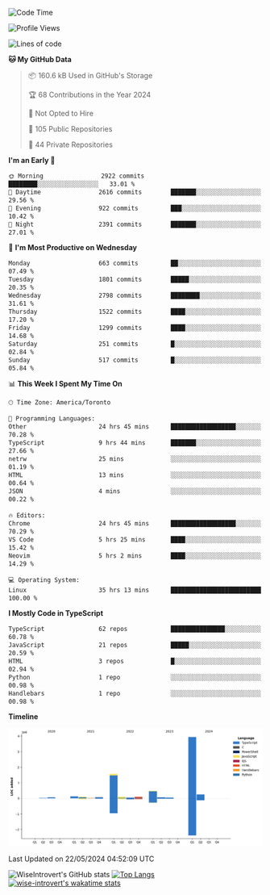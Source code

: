 <!--START_SECTION:waka-->
![Code Time](http://img.shields.io/badge/Code%20Time-1%2C586%20hrs%2014%20mins-blue)

![Profile Views](http://img.shields.io/badge/Profile%20Views-40-blue)

![Lines of code](https://img.shields.io/badge/From%20Hello%20World%20I%27ve%20Written-6.9%20million%20lines%20of%20code-blue)

**🐱 My GitHub Data** 

> 📦 160.6 kB Used in GitHub's Storage 
 > 
> 🏆 68 Contributions in the Year 2024
 > 
> 🚫 Not Opted to Hire
 > 
> 📜 105 Public Repositories 
 > 
> 🔑 44 Private Repositories 
 > 
**I'm an Early 🐤** 

```text
🌞 Morning                2922 commits        ████████░░░░░░░░░░░░░░░░░   33.01 % 
🌆 Daytime                2616 commits        ███████░░░░░░░░░░░░░░░░░░   29.56 % 
🌃 Evening                922 commits         ███░░░░░░░░░░░░░░░░░░░░░░   10.42 % 
🌙 Night                  2391 commits        ███████░░░░░░░░░░░░░░░░░░   27.01 % 
```
📅 **I'm Most Productive on Wednesday** 

```text
Monday                   663 commits         ██░░░░░░░░░░░░░░░░░░░░░░░   07.49 % 
Tuesday                  1801 commits        █████░░░░░░░░░░░░░░░░░░░░   20.35 % 
Wednesday                2798 commits        ████████░░░░░░░░░░░░░░░░░   31.61 % 
Thursday                 1522 commits        ████░░░░░░░░░░░░░░░░░░░░░   17.20 % 
Friday                   1299 commits        ████░░░░░░░░░░░░░░░░░░░░░   14.68 % 
Saturday                 251 commits         █░░░░░░░░░░░░░░░░░░░░░░░░   02.84 % 
Sunday                   517 commits         █░░░░░░░░░░░░░░░░░░░░░░░░   05.84 % 
```


📊 **This Week I Spent My Time On** 

```text
🕑︎ Time Zone: America/Toronto

💬 Programming Languages: 
Other                    24 hrs 45 mins      ██████████████████░░░░░░░   70.28 % 
TypeScript               9 hrs 44 mins       ███████░░░░░░░░░░░░░░░░░░   27.66 % 
netrw                    25 mins             ░░░░░░░░░░░░░░░░░░░░░░░░░   01.19 % 
HTML                     13 mins             ░░░░░░░░░░░░░░░░░░░░░░░░░   00.64 % 
JSON                     4 mins              ░░░░░░░░░░░░░░░░░░░░░░░░░   00.22 % 

🔥 Editors: 
Chrome                   24 hrs 45 mins      ██████████████████░░░░░░░   70.29 % 
VS Code                  5 hrs 25 mins       ████░░░░░░░░░░░░░░░░░░░░░   15.42 % 
Neovim                   5 hrs 2 mins        ████░░░░░░░░░░░░░░░░░░░░░   14.29 % 

💻 Operating System: 
Linux                    35 hrs 13 mins      █████████████████████████   100.00 % 
```

**I Mostly Code in TypeScript** 

```text
TypeScript               62 repos            ███████████████░░░░░░░░░░   60.78 % 
JavaScript               21 repos            █████░░░░░░░░░░░░░░░░░░░░   20.59 % 
HTML                     3 repos             █░░░░░░░░░░░░░░░░░░░░░░░░   02.94 % 
Python                   1 repo              ░░░░░░░░░░░░░░░░░░░░░░░░░   00.98 % 
Handlebars               1 repo              ░░░░░░░░░░░░░░░░░░░░░░░░░   00.98 % 
```



**Timeline**

![Lines of Code chart](https://raw.githubusercontent.com/wise-introvert/wise-introvert/master/assets/bar_graph.png)


 Last Updated on 22/05/2024 04:52:09 UTC
<!--END_SECTION:waka-->

![WiseIntrovert's GitHub stats](https://github-readme-stats.vercel.app/api?username=wise-introvert&count_private=true&show_icons=true)
[![Top Langs](https://github-readme-stats.vercel.app/api/top-langs/?username=wise-introvert&langs_count=10)](https://github.com/anuraghazra/github-readme-stats)
[![wise-introvert's wakatime stats](https://github-readme-stats.vercel.app/api/wakatime?username=wiseintrovert)](https://github.com/anuraghazra/github-readme-stats)
